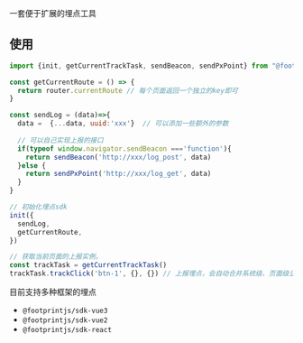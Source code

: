 


一套便于扩展的埋点工具

## 使用

```js
import {init, getCurrentTrackTask, sendBeacon, sendPxPoint} from "@footprintjs/sdk-core";

const getCurrentRoute = () => {
  return router.currentRoute // 每个页面返回一个独立的key即可
}

const sendLog = (data)=>{
  data =  {...data, uuid:'xxx'}  // 可以添加一些额外的参数
  
  // 可以自己实现上报的接口
  if(typeof window.navigator.sendBeacon ==='function'){
    return sendBeacon('http://xxx/log_post', data)
  }else {
    return sendPxPoint('http://xxx/log_get', data)
  }
}

// 初始化埋点sdk
init({
  sendLog,
  getCurrentRoute,
})

// 获取当前页面的上报实例，
const trackTask = getCurrentTrackTask()
trackTask.trackClick('btn-1', {}, {}) // 上报埋点，会自动合并系统级、页面级公共参数，这里只需要传事件特定参数即可
```

目前支持多种框架的埋点
* `@footprintjs/sdk-vue3`
* `@footprintjs/sdk-vue2`
* `@footprintjs/sdk-react`
